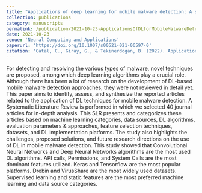 ```yaml
---
title: "Applications of deep learning for mobile malware detection: A systematic literature review"
collection: publications
category: manuscripts
permalink: /publication/2021-10-23-ApplicationsOfDLforMobileMalwareDetection
date: 2021-10-23
venue: 'Neural Computing and Applications'
paperurl: 'https://doi.org/10.1007/s00521-021-06597-0'
citation: 'Catal, C., Giray, G., & Tekinerdogan, B. (2022). Applications of deep learning for mobile malware detection: A systematic literature review. <i>Neural Computing and Applications</i>, 34(2), 1007-1032.'
---
```


For detecting and resolving the various types of malware, novel techniques are proposed, among which deep learning algorithms play a crucial role. Although there has been a lot of research on the development of DL-based mobile malware detection approaches, they were not reviewed in detail yet. This paper aims to identify, assess, and synthesize the reported articles related to the application of DL techniques for mobile malware detection. A Systematic Literature Review is performed in which we selected 40 journal articles for in-depth analysis. This SLR presents and categorizes these articles based on machine learning categories, data sources, DL algorithms, evaluation parameters & approaches, feature selection techniques, datasets, and DL implementation platforms. The study also highlights the challenges, proposed solutions, and future research directions on the use of DL in mobile malware detection. This study showed that Convolutional Neural Networks and Deep Neural Networks algorithms are the most used DL algorithms. API calls, Permissions, and System Calls are the most dominant features utilized. Keras and Tensorflow are the most popular platforms. Drebin and VirusShare are the most widely used datasets. Supervised learning and static features are the most preferred machine learning and data source categories.